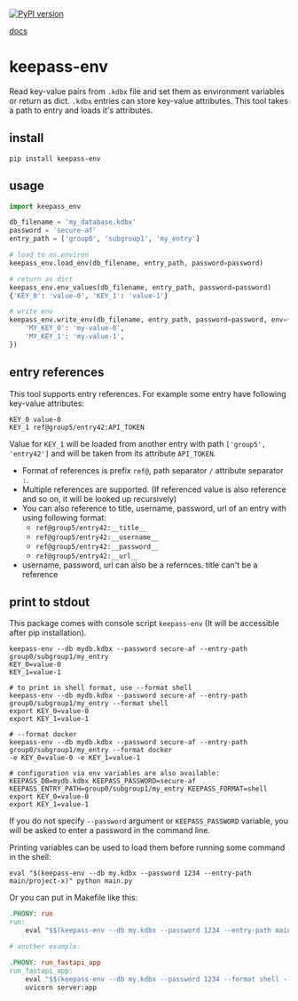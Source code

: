 [![PyPI version](https://img.shields.io/pypi/v/keepass-env.svg?logo=pypi&logoColor=FFE873)](https://pypi.org/project/keepass-env/)

[docs](https://tandav.github.io/keepass-env)

# keepass-env
Read key-value pairs from `.kdbx` file and set them as environment variables or return as dict. `.kdbx` entries can store key-value attributes. This tool takes a path to entry and loads it's attributes.

## install
```
pip install keepass-env
```

## usage
```py
import keepass_env

db_filename = 'my_database.kdbx'
password = 'secure-af'
entry_path = ['group0', 'subgroup1', 'my_entry']

# load to os.environ
keepass_env.load_env(db_filename, entry_path, password=password)

# return as dict
keepass_env.env_values(db_filename, entry_path, password=password)
{'KEY_0': 'value-0', 'KEY_1': 'value-1'}

# write env
keepass_env.write_env(db_filename, entry_path, password=password, env={
    'MY_KEY_0': 'my-value-0',
    'MY_KEY_1': 'my-value-1',
})
```

## entry references
This tool supports entry references. For example some entry have following key-value attributes:

```
KEY_0 value-0
KEY_1 ref@group5/entry42:API_TOKEN
```

Value for `KEY_1` will be loaded from another entry with path `['group5', 'entry42']` and will be taken from its attribute `API_TOKEN`.

- Format of references is prefix `ref@`, path separator `/` attribute separator `:`.
- Multiple references are supported. (If referenced value is also reference and so on, it will be looked up recursively)
- You can also reference to title, username, password, url of an entry with using following format:
    - `ref@group5/entry42:__title__`
    - `ref@group5/entry42:__username__`
    - `ref@group5/entry42:__password__`
    - `ref@group5/entry42:__url__`
- username, password, url can also be a refernces. title can't be a reference

## print to stdout
This package comes with console script `keepass-env` (It will be accessible after pip installation).

```shell
keepass-env --db mydb.kdbx --password secure-af --entry-path group0/subgroup1/my_entry
KEY_0=value-0
KEY_1=value-1

# to print in shell format, use --format shell
keepass-env --db mydb.kdbx --password secure-af --entry-path group0/subgroup1/my_entry --format shell
export KEY_0=value-0
export KEY_1=value-1

# --format docker
keepass-env --db mydb.kdbx --password secure-af --entry-path group0/subgroup1/my_entry --format docker
-e KEY_0=value-0 -e KEY_1=value-1

# configuration via env variables are also available:
KEEPASS_DB=mydb.kdbx KEEPASS_PASSWORD=secure-af KEEPASS_ENTRY_PATH=group0/subgroup1/my_entry KEEPASS_FORMAT=shell
export KEY_0=value-0
export KEY_1=value-1
```

If you do not specify `--password` argument or `KEEPASS_PASSWORD` variable, you will be asked to enter a password in the command line.


Printing variables can be used to load them before running some command in the shell:

```shell
eval "$(keepass-env --db my.kdbx --password 1234 --entry-path main/project-x)" python main.py
```

Or you can put in Makefile like this:
```Makefile
.PHONY: run
run:
	eval "$$(keepass-env --db my.kdbx --password 1234 --entry-path main/project-x)" python main.py

# another example:

.PHONY: run_fastapi_app
run_fastapi_app:
	eval "$$(keepass-env --db my.kdbx --password 1234 --format shell --entry-path main/project-x)"; \
	uvicorn server:app
```
